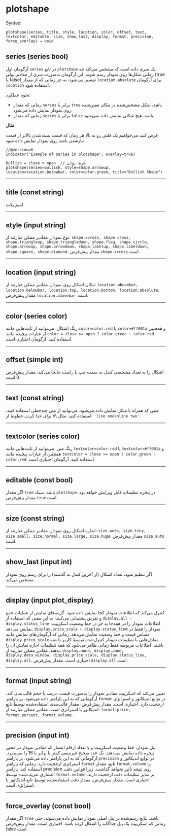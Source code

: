 # plotshape



Syntax:
```pine
plotshape(series, title, style, location, color, offset, text, textcolor, editable, size, show_last, display, format, precision, force_overlay) → void
```

## series (series bool)

آرگومان اول `series` در تابع `plotshape` یک سری داده است که مشخص می‌کند چه زمانی شکل‌ها روی نمودار رسم شوند. این آرگومان به‌صورت سری از مقادیر بولی (true یا false) تفسیر می‌شود، به جز زمانی که از مقدار `location.absolute` برای آرگومان `location` استفاده شود.

نحوه عملکرد:

- زمانی که مقدار `series` برابر با `true` باشد، شکل مشخص‌شده در مکان تعیین‌شده روی نمودار نمایش داده می‌شود.
- زمانی که مقدار `series` برابر با `false` باشد، هیچ شکلی نمایش داده نمی‌شود.

**مثال**

فرض کنید می‌خواهیم یک فلش رو به بالا هر زمان که قیمت بسته‌شدن بالاتر از قیمت بازشدن باشد روی نمودار نمایش داده شود:

```pine
//@version=6
indicator("Example of series in plotshape", overlay=true)

bullish = close > open  // شرط بولی
plotshape(series=bullish, style=shape.arrowup, location=location.belowbar, color=color.green, title="Bullish Shape")

```

---

## title (const string)
 
 اسم پلات

 ---

## style (input string)

 نوع نمودار. مقادیر ممکن عبارتند از: `shape.xcross, shape.cross, shape.triangleup, shape.triangledown, shape.flag, shape.circle, shape.arrowup, shape.arrowdown, shape.labelup, shape.labeldown, shape.square, shape.diamond`. مقدار پیش‌فرض `shape.xcross` است.

 ---
## location (input string)

 مکان اشکال روی نمودار. مقادیر ممکن عبارتند از: `location.abovebar, location.belowbar, location.top, location.bottom, location.absolute`. مقدار پیش‌فرض `location.abovebar `است.

 ---

## color (series color)

رنگ اشکال. می‌توانید از ثابت‌هایی مانند `color=color.red` یا `color=#ff001a` و همچنین از عبارات پیچیده مانند `color = close >= open ? color.green : color.red` استفاده کنید. آرگومان اختیاری است.

---

## offset (simple int)

اشکال را به تعداد مشخصی کندل به سمت چپ یا راست جابجا می‌کند. مقدار پیش‌فرض 0 است.

---

## text (const string)

متنی که همراه با شکل نمایش داده می‌شود. می‌توانید از متن چندخطی استفاده کنید، برای جدا کردن خطوط از  n\ استفاده کنید. مثال: `'line one\nline two'`.

---

## textcolor (series color)

رنگ متن. می‌توانید از ثابت‌هایی مانند `textcolor=color.red` یا `textcolor=#ff001a` و همچنین از عبارات پیچیده مانند `textcolor = close >= open ? color.green : color.red `استفاده کنید. آرگومان اختیاری است.

---

## editable (const bool)

اگر مقدار `true` باشد، سبک `plotshape` در پنجره تنظیمات قابل ویرایش خواهد بود. مقدار پیش‌فرض `true` است.

---

## size (const string)

اندازه اشکال روی نمودار. مقادیر ممکن عبارتند از: `size.auto, size.tiny, size.small, size.normal, size.large, size.huge`. مقدار پیش‌فرض `size.auto` است.

---

## show_last (input int)

اگر تنظیم شود، تعداد اشکال (از آخرین کندل به گذشته) را برای رسم روی نمودار مشخص می‌کند.

---

## display (input plot_display)

کنترل می‌کند که اطلاعات نمودار کجا نمایش داده شود. گزینه‌های نمایش از عملیات جمع و تفریق پشتیبانی می‌کنند، به این معنی که استفاده از `display.all - display.status_line `اطلاعات نمودار را در همه‌جا به جز در خط وضعیت اسکریپت نمایش می‌دهد. `display.price_scale + display.status_lin`e نمودار را فقط در مقیاس قیمت و خط وضعیت نمایش می‌دهد. زمانی که آرگومان‌های نمایش مانند `display.price_scale` معادل‌هایی با تنظیمات نمودار کنترل‌شده توسط کاربر داشته باشند، اطلاعات مربوطه فقط زمانی ظاهر می‌شود که همه تنظیمات اجازه نمایش آن را بدهند. مقادیر ممکن عبارتند از: `display.none, display.pane, display.data_window, display.price_scale, display.status_line, display.all`. اختیاری است. مقدار پیش‌فرض `display.all` است.

---

## format (input string)

تعیین می‌کند که اسکریپت مقادیر نمودار را به‌صورت قیمت، درصد یا حجم قالب‌بندی کند. آرگومانی که به این پارامتر داده می‌شود، بر پارامتر `format` در توابع اندیکاتور و استراتژی ارجحیت دارد. اختیاری است. مقدار پیش‌فرض، مقدار قالب‌بندی استفاده‌شده توسط تابع اندیکاتور یا استراتژی است. مقادیر ممکن عبارتند از: `format.price, format.percent, format.volume`.

---

## precision (input int)

تعداد ارقام اعشار که مقادیر نمودار در محور y پنل نمودار، خط وضعیت اسکریپت و پنجره داده نمایش می‌دهند. یک عدد صحیح غیرمنفی کمتر یا برابر با 16 را می‌پذیرد. آرگومانی که به این پارامتر داده می‌شود، بر پارامتر `precision` در توابع اندیکاتور و استراتژی ارجحیت دارد. زمانی که پارامتر `format` تابع، مقدار `format.volume` را استفاده کند، پارامتر precision روی نتیجه تأثیر نخواهد گذاشت، زیرا قوانین دقت اعشاری تعریف‌شده توسط `format.volume` بر سایر تنظیمات دقت ارجحیت دارند. اختیاری است. مقدار پیش‌فرض، مقدار دقت استفاده‌شده توسط تابع اندیکاتور یا استراتژی است.

---

## force_overlay (const bool)

اگر مقدار `true` باشد، نتایج رسم‌شده در پنل اصلی نمودار نمایش داده می‌شوند، حتی زمانی که اسکریپت یک پنل جداگانه را اشغال کرده باشد. اختیاری است. مقدار پیش‌فرض false است.



